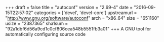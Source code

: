 +++
draft = false
title = "autoconf"
version = "2.69-4"
date = "2016-09-15T22:57:02"
categories = ['devel', 'devel-core']
upstreamurl = "http://www.gnu.org/software/autoconf"
arch = "x86_64"
size = "651160"
usize = "2387365"
sha1sum = "92a1dbf6d56a9cd1c0cf806cea548b5551fb3a01"
+++
A GNU tool for automatically configuring source code
